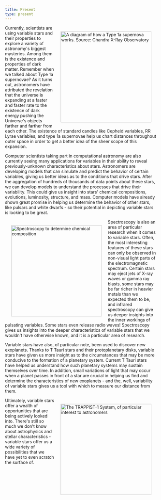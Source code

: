 ```yaml
---
title: Present
type: present
---
```


<img align="right" width="300" style="margin: 20px;" title="A diagram of how a Type 1a supernova works. Source: Chandra X-Ray Observatory" src="https://chandra.harvard.edu/graphics/resources/illustrations/snr_type1a_420.jpg" />

Currently, scientists are using variable stars and their properties to explore a variety of astronomy's biggest mysteries. Among them is the existence and properties of dark matter. Remember when we talked about Type 1a supernovae? As it turns out, astronomers have attributed the revelation that the universe is expanding at a faster and faster rate to the existence of dark energy pushing the Universe's objects farther and farther from each other. The existence of standard candles like Cepheid variables, RR Lyrae variables, and type 1a supernovae help us chart distances throughout outer space in order to get a better idea of the sheer scope of this expansion.

Computer scientists taking part in computational astronomy are also currently seeing many applications for variables in their ability to reveal previously-unknown characteristics about stars. Astronomers are developing models that can simulate and predict the behavior of certain variables, giving us better ideas as to the conditions that drive stars. After the aggregation of hundreds of thousands of data points about these stars, we can develop models to understand the processes that drive their variability. This could give us insight into stars' chemical compositions, evolutions, luminosity, structure, and mass. Computer models have already shown great promise in helping us determine the behavior of other stars, like pulsars and white dwarfs - so their potential in depicting variable stars is looking to be great.

<img align="left" width="300" style="margin: 20px;" title="Spectroscopy to determine chemical composition" src="https://www.researchgate.net/publication/258808094/figure/fig1/AS:669998251012123@1536751439926/Spectrum-of-a-cataclysmic-variable-star.jpg" />

Spectroscopy is also an area of particular research when it comes to variable stars. Often, the most interesting features of these stars can only be observed in non-visual light parts of the electromagnetic spectrum. Certain stars may eject jets of X-ray waves or gamma ray blasts, some stars may be far richer in heavier metals than we expected them to be, and infrared spectroscopy can give us deeper insights into the inner workings of pulsating variables. Some stars even release radio waves! Spectroscopy gives us insights into the deeper characteristics of variable stars that we wouldn't have otherwise known, and it is a particular area of research.

Variable stars have also, of particular note, been used to discover new exoplanets. Thanks to T Tauri stars and their protoplanetary disks, variable stars have given us more insight as to the circumstances that may be more conducive to the formation of a planetary system. Current T Tauri stars have helped us understand how such planetary systems may sustain themselves over time. In addition, small variations of light that may occur when a planet passes in front of a star are crucial in helping us find and determine the characteristics of new exoplanets - and the, well, variability of variable stars gives us a tool with which to measure our distance from them.

<img align="right" width="300" style="margin: 20px;" title="The TRAPPIST-1 System, of particular interest to astronomers" src="https://science.nasa.gov/wp-content/uploads/2023/09/PIA22093-NASA-1.jpg" />

Ultimately, variable stars offer a wealth of opportunities that are being actively looked into. There's still so much we don't know about astrophysics and stellar characteristics - variable stars offer us a wide variety of possibilities that we have yet to even scratch the surface of.